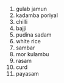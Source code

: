 1. gulab jamun 
2. kadamba poriyal 
3. chilli 
4. bajji 
5. pudina sadam 
6. white rice
7. sambar 
8. mor kulambu
9. rasam 
10. curd 
11. payasam 
